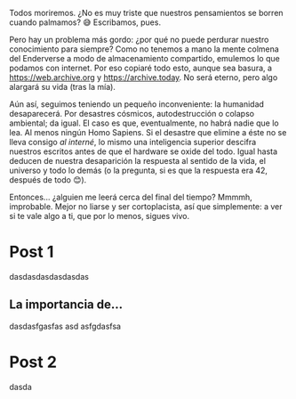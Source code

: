 Todos moriremos. ¿No es muy triste que nuestros pensamientos se borren cuando palmamos? 😅 Escribamos, pues.

Pero hay un problema más gordo: ¿por qué no puede perdurar nuestro conocimiento para siempre? Como no tenemos a mano la mente colmena del Enderverse a modo de almacenamiento compartido, emulemos lo que podamos con internet. Por eso copiaré todo esto, aunque sea basura, a https://web.archive.org y https://archive.today. No será eterno, pero algo alargará su vida (tras la mía).

Aún así, seguimos teniendo un pequeño inconveniente: la humanidad desaparecerá. Por desastres cósmicos, autodestrucción o colapso ambiental; da igual. El caso es que, eventualmente, no habrá nadie que lo lea. Al menos ningún Homo Sapiens. Si el desastre que elimine a éste no se lleva consigo _al interné_, lo mismo una inteligencia superior descifra nuestros escritos antes de que el hardware se oxide del todo. Igual hasta deducen de nuestra desaparición la respuesta al sentido de la vida, el universo y todo lo demás (o la pregunta, si es que la respuesta era 42, después de todo 😊).

Entonces... ¿alguien me leerá cerca del final del tiempo? Mmmmh, improbable. Mejor no liarse y ser cortoplacista, así que simplemente: a ver si te vale algo a ti, que por lo menos, sigues vivo.


# Post 1
dasdasdasdasdasdas

## La importancia de...
dasdasfgasfas
asd
asfgdasfsa

# Post 2
dasda
